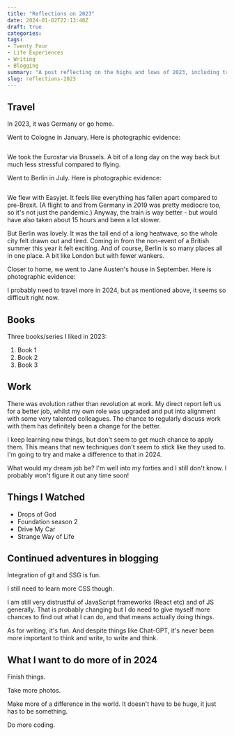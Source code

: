 ```yaml
---
title: "Reflections on 2023"
date: 2024-01-02T22:13:40Z
draft: true
categories:
tags:
- Twenty Four
- Life Experiences
- Writing
- Blogging
summary: "A post reflecting on the highs and lows of 2023, including travel, books, work, movies etc."
slug: reflections-2023
---
```

## Travel

In 2023, it was Germany or go home.

Went to Cologne in January. Here is photographic evidence:

![]()

We took the Eurostar via Brussels. A bit of a long day on the way back but much less stressful compared to flying.

Went to Berlin in July. Here is photographic evidence:

![]()

We flew with Easyjet. It feels like everything has fallen apart compared to pre-Brexit. (A flight to and from Germany in 2019 was pretty mediocre too, so it's not just the pandemic.) Anyway, the train is way better - but would have also taken about 15 hours and been a lot slower. 

But Berlin was lovely. It was the tail end of a long heatwave, so the whole city felt drawn out and tired. Coming in from the non-event of a British summer this year it felt exciting. And of course, Berlin is so many places all in one place. A bit like London but with fewer wankers.

Closer to home, we went to Jane Austen's house in September. Here is photographic evidence:

I probably need to travel more in 2024, but as mentioned above, it seems so difficult right now.

## Books

Three books/series I liked in 2023:

1. Book 1
2. Book 2
3. Book 3

## Work

There was evolution rather than revolution at work. My direct report left us for a better job, whilst my own role was upgraded and put into alignment with some very talented colleagues. The chance to regularly discuss work with them has definitely been a change for the better.

I keep learning new things, but don't seem to get much chance to apply them. This means that new techniques don't seem to stick like they used to. I'm going to try and make a difference to that in 2024.

What would my dream job be? I'm well into my forties and I still don't know. I probably won't figure it out any time soon!

## Things I Watched

* Drops of God
* Foundation season 2
* Drive My Car
* Strange Way of Life

## Continued adventures in blogging

Integration of git and SSG is fun.

I still need to learn more CSS though.

I am still very distrustful of JavaScript frameworks (React etc) and of JS generally. That is probably changing but I do need to give myself more chances to find out what I can do, and that means actually doing things.

As for writing, it's fun. And despite things like Chat-GPT, it's never been more important to think and write, to write and think.

## What I want to do more of in 2024

Finish things.

Take more photos.

Make more of a difference in the world. It doesn't have to be huge, it just has to be something.

Do more coding.